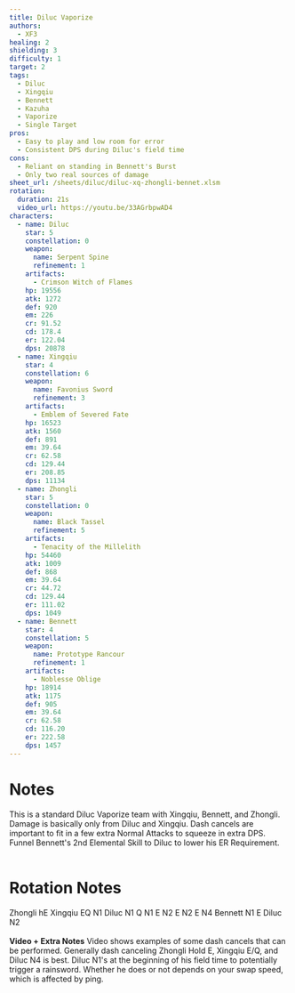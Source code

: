 ```yaml
---
title: Diluc Vaporize
authors:
  - XF3 
healing: 2
shielding: 3
difficulty: 1
target: 2
tags:
  - Diluc
  - Xingqiu
  - Bennett
  - Kazuha
  - Vaporize
  - Single Target
pros:
  - Easy to play and low room for error 
  - Consistent DPS during Diluc's field time
cons:
  - Reliant on standing in Bennett's Burst
  - Only two real sources of damage
sheet_url: /sheets/diluc/diluc-xq-zhongli-bennet.xlsm
rotation:
  duration: 21s
  video_url: https://youtu.be/33AGrbpwAD4
characters:
  - name: Diluc
    star: 5
    constellation: 0
    weapon:
      name: Serpent Spine
      refinement: 1
    artifacts:
      - Crimson Witch of Flames
    hp: 19556
    atk: 1272
    def: 920
    em: 226
    cr: 91.52
    cd: 178.4
    er: 122.04
    dps: 20878
  - name: Xingqiu
    star: 4
    constellation: 6
    weapon:
      name: Favonius Sword
      refinement: 3
    artifacts:
      - Emblem of Severed Fate
    hp: 16523
    atk: 1560
    def: 891
    em: 39.64
    cr: 62.58
    cd: 129.44
    er: 208.85
    dps: 11134
  - name: Zhongli
    star: 5
    constellation: 0
    weapon:
      name: Black Tassel
      refinement: 5
    artifacts:
      - Tenacity of the Millelith
    hp: 54460
    atk: 1009
    def: 868
    em: 39.64
    cr: 44.72
    cd: 129.44
    er: 111.02
    dps: 1049
  - name: Bennett
    star: 4
    constellation: 5
    weapon:
      name: Prototype Rancour
      refinement: 1
    artifacts:
      - Noblesse Oblige
    hp: 18914
    atk: 1175
    def: 905
    em: 39.64
    cr: 62.58
    cd: 116.20
    er: 222.58
    dps: 1457
---
```


# **Notes**

This is a standard Diluc Vaporize team with Xingqiu, Bennett, and Zhongli. Damage is basically only from Diluc and Xingqiu. Dash cancels are important to fit in a few extra Normal Attacks to squeeze in extra DPS. Funnel Bennett's 2nd Elemental Skill to Diluc to lower his ER Requirement.
<br></br>
# **Rotation Notes**

Zhongli hE
Xingqiu EQ N1
Diluc N1 Q N1 E N2 E N2 E N4
Bennett N1 E
Diluc N2
<br></br>
**Video + Extra Notes**
Video shows examples of some dash cancels that can be performed. Generally dash canceling Zhongli Hold E, Xingqiu E/Q, and Diluc N4 is best. Diluc N1's at the beginning of his field time to potentially trigger a rainsword. Whether he does or not depends on your swap speed, which is affected by ping.